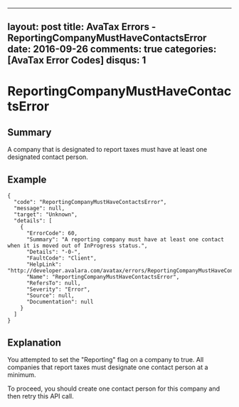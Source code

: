 
---
layout: post
title: AvaTax Errors - ReportingCompanyMustHaveContactsError
date: 2016-09-26
comments: true
categories: [AvaTax Error Codes]
disqus: 1
---

# ReportingCompanyMustHaveContactsError

## Summary

A company that is designated to report taxes must have at least one designated contact person.

## Example

    {
      "code": "ReportingCompanyMustHaveContactsError",
      "message": null,
      "target": "Unknown",
      "details": [
        {
          "ErrorCode": 60,
          "Summary": "A reporting company must have at least one contact when it is moved out of InProgress status.",
          "Details": "-0-",
          "FaultCode": "Client",
          "HelpLink": "http://developer.avalara.com/avatax/errors/ReportingCompanyMustHaveContactsError",
          "Name": "ReportingCompanyMustHaveContactsError",
          "RefersTo": null,
          "Severity": "Error",
          "Source": null,
          "Documentation": null
        }
      ]
    }

## Explanation

You attempted to set the "Reporting" flag on a company to true.  All companies that report taxes must designate one contact person at a minimum.

To proceed, you should create one contact person for this company and then retry this API call.